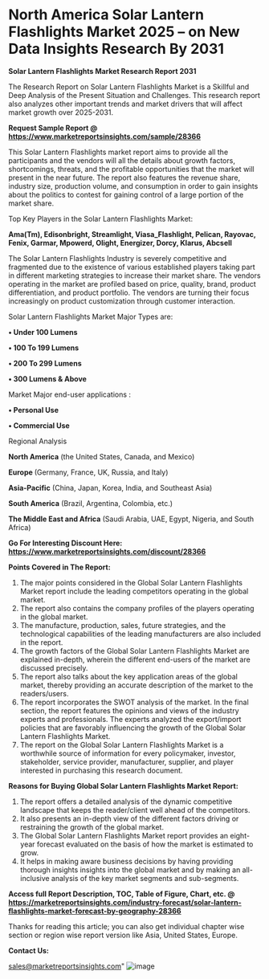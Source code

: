 # North America Solar Lantern Flashlights Market 2025 – on New Data Insights Research By 2031

<strong>Solar Lantern Flashlights Market Research Report 2031</strong>

The Research Report on Solar Lantern Flashlights Market is a Skillful and Deep Analysis of the Present Situation and Challenges. This research report also analyzes other important trends and market drivers that will affect market growth over 2025-2031.

<strong>Request Sample Report @ <a href=https://www.marketreportsinsights.com/sample/28366>https://www.marketreportsinsights.com/sample/28366</a></strong>

This Solar Lantern Flashlights market report aims to provide all the participants and the vendors will all the details about growth factors, shortcomings, threats, and the profitable opportunities that the market will present in the near future. The report also features the revenue share, industry size, production volume, and consumption in order to gain insights about the politics to contest for gaining control of a large portion of the market share.

Top Key Players in the Solar Lantern Flashlights Market:

<strong>Ama(Tm), Edisonbright, Streamlight, Viasa_Flashlight, Pelican, Rayovac, Fenix, Garmar, Mpowerd, Olight, Energizer, Dorcy, Klarus, Abcsell</strong>

The Solar Lantern Flashlights Industry is severely competitive and fragmented due to the existence of various established players taking part in different marketing strategies to increase their market share. The vendors operating in the market are profiled based on price, quality, brand, product differentiation, and product portfolio. The vendors are turning their focus increasingly on product customization through customer interaction.

Solar Lantern Flashlights Market Major Types are:

<strong>• Under 100 Lumens

• 100 To 199 Lumens

• 200 To 299 Lumens

• 300 Lumens & Above</strong>

Market Major end-user applications :

<strong>• Personal Use

• Commercial Use</strong>

Regional Analysis

</u><strong><b>North America</b></strong> (the United States, Canada, and Mexico)

<strong><b>Europe </b></strong>(Germany, France, UK, Russia, and Italy)

<strong><b>Asia-Pacific</b></strong> (China, Japan, Korea, India, and Southeast Asia)

<strong><b>South America</b></strong> (Brazil, Argentina, Colombia, etc.)

<strong><b>The Middle East and Africa</b></strong> (Saudi Arabia, UAE, Egypt, Nigeria, and South Africa)

<strong>Go For Interesting Discount Here: <a href=https://www.marketreportsinsights.com/discount/28366>https://www.marketreportsinsights.com/discount/28366</a></strong>

<strong>Points Covered in The Report:</strong>
<ol>
  <li>The major points considered in the Global Solar Lantern Flashlights Market report include the leading competitors operating in the global market.</li>
  <li>The report also contains the company profiles of the players operating in the global market.</li>
  <li>The manufacture, production, sales, future strategies, and the technological capabilities of the leading manufacturers are also included in the report.</li>
  <li>The growth factors of the Global Solar Lantern Flashlights Market are explained in-depth, wherein the different end-users of the market are discussed precisely.</li>
  <li>The report also talks about the key application areas of the global market, thereby providing an accurate description of the market to the readers/users.</li>
  <li>The report incorporates the SWOT analysis of the market. In the final section, the report features the opinions and views of the industry experts and professionals. The experts analyzed the export/import policies that are favorably influencing the growth of the Global Solar Lantern Flashlights Market.</li>
  <li>The report on the Global Solar Lantern Flashlights Market is a worthwhile source of information for every policymaker, investor, stakeholder, service provider, manufacturer, supplier, and player interested in purchasing this research document.</li>
</ol>
<strong>Reasons for Buying Global Solar Lantern Flashlights Market Report:</strong>

<ol>
  <li>The report offers a detailed analysis of the dynamic competitive landscape that keeps the reader/client well ahead of the competitors.</li>
  <li>It also presents an in-depth view of the different factors driving or restraining the growth of the global market.</li>
  <li>The Global Solar Lantern Flashlights Market report provides an eight-year forecast evaluated on the basis of how the market is estimated to grow.</li>
  <li>It helps in making aware business decisions by having providing thorough insights insights into the global market and by making an all-inclusive analysis of the key market segments and sub-segments.</li>
</ol>
<strong>Access full Report Description, TOC, Table of Figure, Chart, etc. @ <a href=https://marketreportsinsights.com/industry-forecast/solar-lantern-flashlights-market-forecast-by-geography-28366>https://marketreportsinsights.com/industry-forecast/solar-lantern-flashlights-market-forecast-by-geography-28366</a></strong>


Thanks for reading this article; you can also get individual chapter wise section or region wise report version like Asia, United States, Europe.

<strong>Contact Us:</strong>

sales@marketreportsinsights.com"
![image](https://github.com/user-attachments/assets/4b49f668-c981-4411-aea3-ed1f6bcb6c1f)
